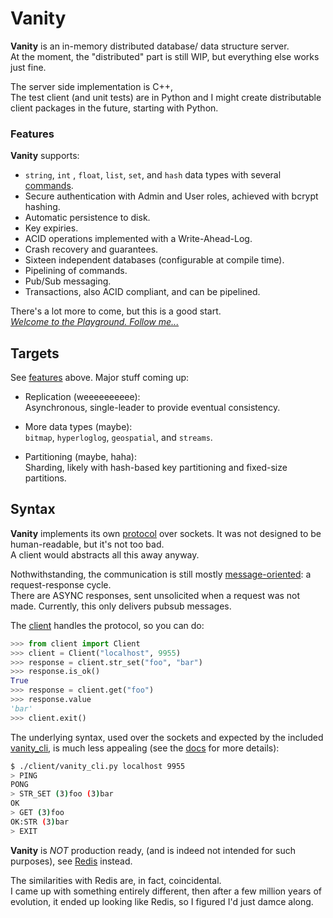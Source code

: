 # Vanity

**Vanity** is an in-memory distributed database/ data structure server.  
At the moment, the "distributed" part is still WIP, but everything else works just fine.

The server side implementation is C++,  
The test client (and unit tests) are in Python and I might create distributable client packages in the future, starting with Python.


### Features
**Vanity** supports:
-  ```string```, ```int``` , ```float```, ```list```, ```set```, and ```hash``` data types with several [commands](docs/commands/).  
-  Secure authentication with Admin and User roles, achieved with bcrypt hashing.
-  Automatic persistence to disk.
-  Key expiries.
-  ACID operations implemented with a Write-Ahead-Log.
-  Crash recovery and guarantees.
-  Sixteen independent databases (configurable at compile time).
-  Pipelining of commands.
-  Pub/Sub messaging.
-  Transactions, also ACID compliant, and can be pipelined.

There's a lot more to come, but this is a good start.  
[*Welcome to the Playground. Follow me...*](https://youtu.be/3jfI-z__GY0?t=30)


## Targets
See [features](#features) above. 
Major stuff coming up:

- Replication (weeeeeeeeee):  
  Asynchronous, single-leader to provide eventual consistency.  

- More data types (maybe):  
  ```bitmap```, ```hyperloglog```, ```geospatial```, and ```streams```.

- Partitioning (maybe, haha):  
  Sharding, likely with hash-based key partitioning and fixed-size partitions.

## Syntax
**Vanity** implements its own [protocol](docs/SYNTAX.md) over sockets. It was not designed to be human-readable, but it's not too bad.  
A client would abstracts all this away anyway.  

Nothwithstanding, the communication is still mostly [message-oriented](docs/SYNTAX.md): a request-response cycle.  
There are ASYNC responses, sent unsolicited when a request was not made. Currently, this only delivers pubsub messages.


The [client](client/client_.py) handles the protocol, so you can do:
```python
>>> from client import Client
>>> client = Client("localhost", 9955)
>>> response = client.str_set("foo", "bar")
>>> response.is_ok()
True
>>> response = client.get("foo")
>>> response.value
'bar'
>>> client.exit()
```

The underlying syntax, used over the sockets and expected by the included [vanity_cli](client/vanity_cli.py), is much less appealing (see the [docs](docs/SYNTAX.md) for more details):
```bash
$ ./client/vanity_cli.py localhost 9955
> PING
PONG
> STR_SET (3)foo (3)bar
OK
> GET (3)foo
OK:STR (3)bar
> EXIT
```

**Vanity** is *NOT* production ready, (and is indeed not intended for such purposes), see [Redis](https://redis.io) instead.  

The similarities with Redis are, in fact, coincidental.  
I came up with something entirely different, then after a few million years of evolution, it ended up looking like Redis, so I figured I'd just damce along.
